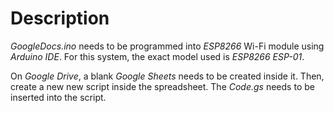 # Description

*GoogleDocs.ino* needs to be programmed into *ESP8266* Wi-Fi module using *Arduino IDE*. For this system, the exact model used is *ESP8266 ESP-01*.

On *Google Drive*, a blank *Google Sheets* needs to be created inside it. Then, create a new new script inside the spreadsheet. The *Code.gs* needs to be inserted into the script.
